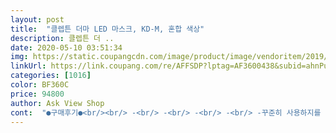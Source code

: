 ```yaml
---
layout: post 
title:  "클렙튼 더마 LED 마스크, KD-M, 혼합 색상" 
description: 클렙튼 더 ..
date: 2020-05-10 03:51:34 
img: https://static.coupangcdn.com/image/product/image/vendoritem/2019/01/10/4027752053/d3c92f88-a1d6-4288-83ef-06e013a0ce62.jpg 
linkUrl: https://link.coupang.com/re/AFFSDP?lptag=AF3600438&subid=ahnPublicAsk&pageKey=144078772&itemId=418339449&vendorItemId=4027752053&traceid=V0-113-c10209f953b0d19f 
categories: [1016] 
color: BF360C 
price: 94800 
author: Ask View Shop 
cont:  "●구매후기●<br/><br/> -<br/> -<br/> -<br/> -<br/> -꾸준히 사용하지를 못했어요ㅠㅠ<br/>10월 들어와 좀 나아지고 있는 피부에 뭔가 더 좋은 자극을 주고 싶어<br/>8시간 동안 측정 해 봤는데 문제 없이 패스~~ 다행이당~` ㅎ<br/>가격 부담이 커서 적당한선에서 부담되지않는 물건으로 고른게<br/>간혹 생각날때는 한번씩 하는데.<br/>.<br/><br/>걱정과 고민을 엄청 하다가 주문했어요~<br/>계속 쓰면서 피부가 더더 좋아질거라 믿고 열심히 쓰려구요~<br/>과연 더 비싼 몇십만원짜리 마스크에 비해서<br/>그다음 그룹에서 횟수 정해져 있어 1회성인 상품들 빼고<br/>그래서 가끔 머리에 둘러쓰고있어용<br/>그리고 이 마스크가<br/>근데 딱 마흔이 되니 피부상태가 좋지않아서 이런 제품이 좋다길래 찾아보니.<br/>.<br/>깜짝 놀람.<br/>.<br/>제품들이 너무 비싼거예요 ㅜㅜ<br/>금방 고장나지는않을지?<br/>기미가 백인여자들처럼 버럭 올라와서ㅜㅠ<br/>기미크림도 바르고 하다가<br/>기분인지 뭔지 몰라도 약간 부들 부들 해지는 기분 이랄까 ㅎ<br/>꾸준히 사용해보고 후기올릴게요<br/>너무 너무 비싼 고가는 우선 패스 ~ 후덜덜<br/>너무 만족해요~~<br/>너무 저가인 제품 빼고<br/>눈감고 10분 가만히있는게 쉽지않네요ㅋㅋ(저의경우)<br/>다른 상품 하나랑 고민 고민 하다 이게 좀 더 예쁜거 같아 구입 결정 ㅎ<br/>망설이고 망설이다 드뎌 구입!!!!!!<br/>배송은 역시 로켓 배송 !!! ㅎㅎ 쿠팡 제발 망하지 말고 오래 오래 로켓배송 해주세요~<br/>빨강불을 했을때는 눈이 유난히 더 부셔요;<br/>살짝 걱정되서 구입 후 언니집에서 라돈측정기 빌려와서 측정 해 봤음<br/>상품자체는 마음에 드네요.<br/><br/>아 퇴근하고 집에오면 할일천지라서 그런지<br/>알아보기 시작하니 제품도 얼마나 많은지 ㅎㅎㅎ 깜짝<br/>앞머리쪽 숱이 많이 빠져서요ㅋㅋㅋ<br/>여름부터 피부가 엉망이여서 화장품도 바꿔보고 클렌징도 바꿔보고<br/>여름휴가이후 많이 타기도했고<br/>연결선이 길어서 사용하기 좋고 무선이 아닌 아쉬움이 있긴 하지만<br/>요 제품입니다.<br/>.<br/><br/>요즘 눈에 많이 보이던 LED 마스크 ㅎ<br/>요즘 마스크에서도 라돈이 검출 된다고 하던뎅... <br/><br/>우선은 만족해요 작동 후 10분 후면 딱딱 맞춰 자동으로 꺼지고<br/>이게 눈을 딱 감고 가만히 누워있어야하다보니까<br/>이제 6일 써 봤으니 더 써봐야죠 ㅎㅎㅎ<br/>일단 저는 물건구매하면 좋건 싫건 후기절대로 다는 성격이 아닙니다.<br/>.<br/>귀찮기도하고 요즘처럼 바쁜세상에 일일이 찿아서 다는것도 시간낭비라고 생각했구요.<br/>.<br/>나한테만 해롭지만 않으면 그냥 쓰는편입니다.<br/>.<br/><br/>일단 한 3주정도 써본결과~~매일쓰지는 않고 일주일에 3번?<br/>잘 안하게 되더라구요ㅠ<br/>저 10분, 신랑 10분  같이 매일 하고 있는데 둘다 이런 기분 느끼고 있음<br/>전 불편한건 모르겠음<br/>제품은 구입 후 6일 정도 사용 해 봤는데<br/>주름도 약간 옅어지는 기분 ㅎ<br/>파랑불은 괜찮던데.<br/>.<br/><br/>피부가 이렇게 좋아지다보니 메이크업해도 너무 잘먹고<br/>피부가 정말 맑아진다라는 느낌이 들고,피부결,모공,촉촉함<br/>피부과 치료를 받을지, LED마스크를 사용해볼지 고민했었어요~~<br/>한번 구입하면 계속적으로 쓸 수 있고 2년 무상보증 된다니 열심히 써 보려함.<br/><br/>한번 사용해봐서 효과는 모르겠지만<br/>효과가있을지?<br/>휴대폰 충전용으로 가지고 다니는 보조배터리가 있어 거기 꽂아 쓰니<br/>" 
---
```

